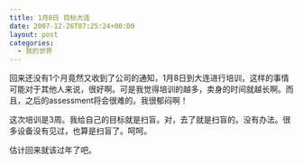 ```yaml
---
title: 1月8日 目标大连
date: 2007-12-26T07:25:24+00:00
layout: post
categories:
  - 我的世界
---
```


回来还没有1个月竟然又收到了公司的通知，1月8日到大连进行培训，这样的事情可能对于其他人来说，很好啊。可是我觉得培训的越多，卖身的时间就越长啊。而且，之后的assessment将会很难的。我很郁闷啊！

这次培训是3周。我给自己的目标就是扫盲。对，去了就是扫盲的。没有办法。很多设备没有见过，也算是扫盲了。呵呵。

估计回来就该过年了吧。